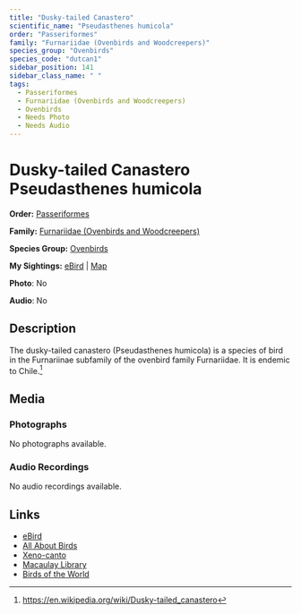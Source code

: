 ```yaml
---
title: "Dusky-tailed Canastero"
scientific_name: "Pseudasthenes humicola"
order: "Passeriformes"
family: "Furnariidae (Ovenbirds and Woodcreepers)"
species_group: "Ovenbirds"
species_code: "dutcan1"
sidebar_position: 141
sidebar_class_name: " "
tags: 
  - Passeriformes
  - Furnariidae (Ovenbirds and Woodcreepers)
  - Ovenbirds
  - Needs Photo
  - Needs Audio
---
```


# Dusky-tailed Canastero <span className='sci_name'>Pseudasthenes humicola</span>

**Order:** [Passeriformes](/tags/passeriformes)

**Family:** [Furnariidae (Ovenbirds and Woodcreepers)](/tags/furnariidae-ovenbirds-and-woodcreepers)

**Species Group:** [Ovenbirds](/tags/ovenbirds)

**My Sightings:** [eBird](https://ebird.org/lifelist?r=world&time=life&spp=dutcan1) | [Map](/map?species_code=dutcan1)

**Photo**: No 

**Audio**: No

## Description
The dusky-tailed canastero (Pseudasthenes humicola) is a species of bird in the Furnariinae subfamily of the ovenbird family Furnariidae. It is endemic to Chile.[^1]

[^1]: https://en.wikipedia.org/wiki/Dusky-tailed_canastero

## Media
### Photographs
No photographs available.

### Audio Recordings
No audio recordings available.

## Links
* [eBird](https://ebird.org/species/dutcan1) 
* [All About Birds](https://www.allaboutbirds.org/guide/dutcan1) 
* [Xeno-canto](https://www.xeno-canto.org/species/pseudasthenes-humicola) 
* [Macaulay Library](https://search.macaulaylibrary.org/catalog?taxonCode=dutcan1&sort=rating_rank_desc)
* [Birds of the World](https://birdsoftheworld.org/bow/species/dutcan1)
